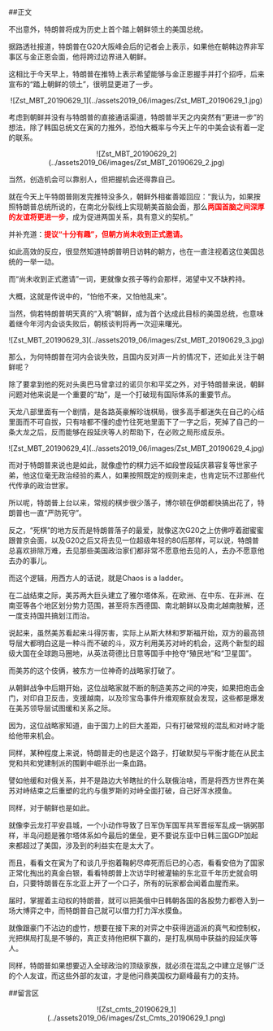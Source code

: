 ##正文

不出意外，特朗普将成为历史上首个踏上朝鲜领土的美国总统。

据路透社报道，特朗普在G20大阪峰会后的记者会上表示，如果他在朝韩边界非军事区与金正恩会面，他将跨过边界进入朝鲜。

这相比于今天早上，特朗普在推特上表示希望能够与金正恩握手并打个招呼，后来宣布的“踏上朝鲜的领土”，很明显更进了一步。

 <div align="center">![Zst_MBT_20190629_1](../assets2019_06/images/Zst_MBT_20190629_1.jpg)</div>

考虑到朝鲜并没有与特朗普的直接通话渠道，特朗普半天之内突然有“更进一步”的想法，除了韩国总统文在寅的力推外，恐怕大概率与今天上午的中美会谈有着一定的联系。

 <div align="center">![Zst_MBT_20190629_2](../assets2019_06/images/Zst_MBT_20190629_2.jpg)</div>

当然，创造机会可以靠别人，但把握机会还得靠自己。

就在今天上午特朗普刚发完推特没多久，朝鲜外相崔善姬回应：“我认为，如果按照特朗普总统所说的，在南北分裂线上实现朝美首脑会面，那么<font color="red">**两国首脑之间深厚的友谊将更进一步**</font>，成为促进两国关系，具有意义的契机。”

并补充道：<font color="red">**提议“十分有趣”，但朝方尚未收到正式邀请。**</font>

如此高效的反应，很显然知道特朗普明日访韩的朝方，也在一直注视着这位美国总统的一举一动。

而“尚未收到正式邀请”一词，更就像女孩子等约会那样，渴望中又不缺矜持。

大概，这就是传说中的，“怕他不来，又怕他乱来”。

当然，倘若特朗普明天真的“入境”朝鲜，成为首个达成此目标的美国总统，也意味着继今年河内会谈失败后，朝核谈判将再一次迎来曙光。

 <div align="center">![Zst_MBT_20190629_3](../assets2019_06/images/Zst_MBT_20190629_3.jpg)</div>

那么，为何特朗普在河内会谈失败，且国内反对声一片的情况下，还如此关注于朝鲜呢？

除了要拿到他的死对头奥巴马曾拿过的诺贝尔和平奖之外，对于特朗普来说，朝鲜问题对他来说是一个重要的“劫”，是一个打破现有国际体系的重要节点。

天龙八部里面有一个剧情，是各路英豪解珍珑棋局，很多高手都迷失在自己的心结里面而不可自拔，只有啥都不懂的虚竹往死地里面下了一字之后，死掉了自己的一条大龙之后，反而能够在段延庆等人的帮助下，在必败之局形成反杀。

 <div align="center">![Zst_MBT_20190629_4](../assets2019_06/images/Zst_MBT_20190629_4.jpg)</div>

而对于特朗普来说也是如此，就像虚竹的棋力远不如段誉段延庆慕容复等世家子弟，他这位毫无政治经验的素人，如果按照既定的规则来走，也肯定玩不过那些代代传承的政治世家。

所以呢，特朗普上台以来，常规的棋步很少落子，博尔顿在伊朗都快搞出花了，特朗普也一直“严防死守”。

反之，“死棋”的地方反而是特朗普落子的最爱，就像这次G20之上仿佛哼着甜蜜蜜跟普京会面，以及G20之后又将去见一位超级年轻的80后那样，可以说，特朗普总喜欢排除万难，去见那些美国政治家们都非常不愿意他去见的人，去办不愿意他去办的事儿。

而这个逻辑，用西方人的话说，就是Chaos is  a ladder。

在二战结束之际，美苏两大巨头建立了雅尔塔体系，在欧洲、在中东、在非洲、在南亚等各个地区划分势力范围，甚至将东西德国、南北朝鲜以及南北越南肢解，还一度支持国共搞划江而治。

说起来，虽然美苏看起来斗得厉害，实际上从斯大林和罗斯福开始，双方的最高领导层大都明白这是一种斗而不破的斗，双方利用美苏对峙的机会，这两个新型的超级大国在全球跑马圈地，从英法荷德比日意等国手中抢夺“殖民地”和“卫星国”。

而美苏的这个伎俩，被东方一位神奇的战略家打破了。

从朝鲜战争中后期开始，这位战略家就不断的制造美苏之间的冲突，如果把炮击金门，对印自卫反击，支援越南，以及珍宝岛事件升维观察就会发现，这些都是爆发在美苏领导层试图缓和关系之际。

因为，这位战略家知道，由于国力上的巨大差距，只有打破常规的混乱和对峙才能给他带来机会。

同样，某种程度上来说，特朗普走的也是这个路子，打破默契与平衡才能在从民主党和共和党建制派的围剿中崛杀出一条血路。

譬如他缓和对俄关系，并不是路边大爷瞎扯的什么联俄治啥，而是将西方世界在美苏对峙结束之后重塑的北约与俄罗斯的对峙全面打破，自己好浑水摸鱼。

同样，对于朝鲜也是如此。

就像李云龙打平安县城，一个小动作导致了日军伪军国军共军晋绥军乱成一锅粥那样，半岛问题是雅尔塔体系如今最后的堡垒，更不要说东亚中日韩三国GDP加起来都超过了美国，涉及到的利益实在是太大了。

而且，看看文在寅为了和谈几乎抱着鞠躬尽瘁死而后已的心态，看看安倍为了国家正常化掏出的真金白银，看看特朗普上次访华时被灌输的东北亚千年历史就会明白，只要特朗普在东北亚上开了一个口子，所有的玩家都会闻着血腥而来。

届时，掌握着主动权的特朗普，就可以把美俄中日韩朝各国的各股势力都卷入到一场大博弈之中，而特朗普自己就可以借力打力浑水摸鱼。

就像跟豪门不沾边的虚竹，想要在接下来的对弈之中获得逍遥派的真气和控制权，光把棋局打乱是不够的，真正支持他把棋下赢的，是打乱棋局中获益的段延庆等人。

同样，特朗普如果想要迈入全球政治的顶级家族，就必须在混乱之中建立足够广泛的个人友谊，而这些外部的友谊，才是他问鼎美国权力巅峰最有力的支持。 

##留言区
 <div align="center">![Zst_cmts_20190629_1](../assets2019_06/images/Zst_Cmts_20190629_1.png)</div>